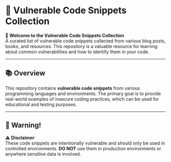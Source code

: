 # 🚨 Vulnerable Code Snippets Collection

🔐 **Welcome to the Vulnerable Code Snippets Collection**  
A curated list of vulnerable code snippets collected from various blog posts, books, and resources. This repository is a valuable resource for learning about common vulnerabilities and how to identify them in your code.

---

## 📚 Overview

This repository contains **vulnerable code snippets** from various programming languages and environments. The primary goal is to provide real-world examples of insecure coding practices, which can be used for educational and testing purposes.

---

## 🛑 Warning!

⚠️ **Disclaimer**:  
These code snippets are intentionally vulnerable and should only be used in controlled environments. **DO NOT** use them in production environments or anywhere sensitive data is involved.

